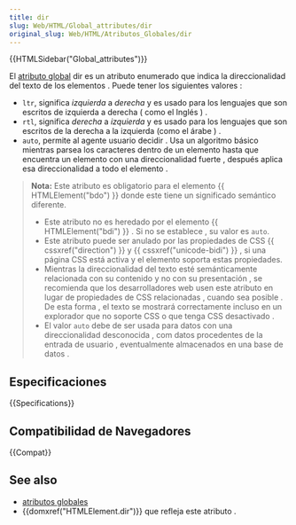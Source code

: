```yaml
---
title: dir
slug: Web/HTML/Global_attributes/dir
original_slug: Web/HTML/Atributos_Globales/dir
---
```


{{HTMLSidebar("Global_attributes")}}

El [atributo global](/es/docs/Web/HTML/Atributos_Globales) dir es un atributo enumerado que indica la direccionalidad del texto de los elementos . Puede tener los siguientes valores :

- `ltr`, significa _izquierda_ a _derecha_ y es usado para los lenguajes que son escritos de izquierda a derecha ( como el Inglés ) .
- `rtl`, significa _derecha_ a _izquierda_ y es usado para los lenguajes que son escritos de la derecha a la izquierda (como el árabe ) .
- `auto`, permite al agente usuario decidir . Usa un algoritmo básico mientras parsea los caracteres dentro de un elemento hasta que encuentra un elemento con una direccionalidad fuerte , después aplica esa direccionalidad a todo el elemento .

> **Nota:** Este atributo es obligatorio para el elemento {{ HTMLElement("bdo") }} donde este tiene un significado semántico diferente.
>
> - Este atributo no es heredado por el elemento {{ HTMLElement("bdi") }} . Si no se establece , su valor es `auto`.
> - Este atributo puede ser anulado por las propiedades de CSS {{ cssxref("direction") }} y {{ cssxref("unicode-bidi") }} , si una página CSS está activa y el elemento soporta estas propiedades.
> - Mientras la direccionalidad del texto esté semánticamente relacionada con su contenido y no con su presentación , se recomienda que los desarrolladores web usen este atributo en lugar de propiedades de CSS relacionadas , cuando sea posible . De esta forma , el texto se mostrará correctamente incluso en un explorador que no soporte CSS o que tenga CSS desactivado .
> - El valor `auto` debe de ser usada para datos con una direccionalidad desconocida , com datos procedentes de la entrada de usuario , eventualmente almacenados en una base de datos .

## Especificaciones

{{Specifications}}

## Compatibilidad de Navegadores

{{Compat}}

## See also

- [atributos globales](/es/docs/Web/HTML/Global_attributes)
- {{domxref("HTMLElement.dir")}} que refleja este atributo .
